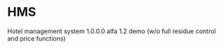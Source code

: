 # HMS
Hotel management system
1.0.0.0 alfa 1.2 demo 
(w/o full residue control and price functions)
